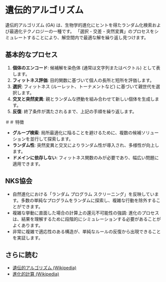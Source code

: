 # 遺伝的アルゴリズム

遺伝的アルゴリズム (GA) は、生物学的進化にヒントを得たランダム化検索および最適化テクノロジーの一種です。 「選択 - 交差 - 突然変異」のプロセスをシミュレートすることにより、解空間内で最適な解を繰り返し見つけます。

## 基本的なプロセス
1. **個体のエンコード**: 候補解を染色体 (通常は文字列またはベクトル) として表します。
2. **フィットネス評価**: 目的関数に基づいて個人の長所と短所を評価します。
3. **選択**: フィットネス (ルーレット、トーナメントなど) に基づいて親世代を選択します。
4. **交叉と突然変異**: 親とランダムな摂動を組み合わせて新しい個体を生成します。
5. **反復**: 終了条件が満たされるまで、上記の手順を繰り返します。

＃＃ 特徴
- **グループ検索**: 局所最適化に陥ることを避けるために、複数の候補ソリューションを並行して探索します。
- **ランダム性**: 突然変異と交叉によりランダム性が導入され、多様性が向上します。
- **ドメインに依存しない**: フィットネス関数のみが必要であり、幅広い問題に適用できます。

## NKS協会
- 自然進化における「ランダム プログラム スクリーニング」を反映しています。多数の単純なプログラムをランダムに探索し、複雑な行動を除外することができます。
- 複雑な挙動に直面した場合の計算上の還元不可能性の強調: 進化のプロセスは、結果を理解するために段階的にシミュレーションする必要があることがよくあります。
- 非常に複雑で適応性のある構造が、単純なルールの反復から出現できることを実証します。

## さらに読む
- [遺伝的アルゴリズム (Wikipedia)](https://en.wikipedia.org/wiki/Genetic_algorithm)
- [進化的計算 (Wikipedia)](https://en.wikipedia.org/wiki/Eevolutionary_computation)